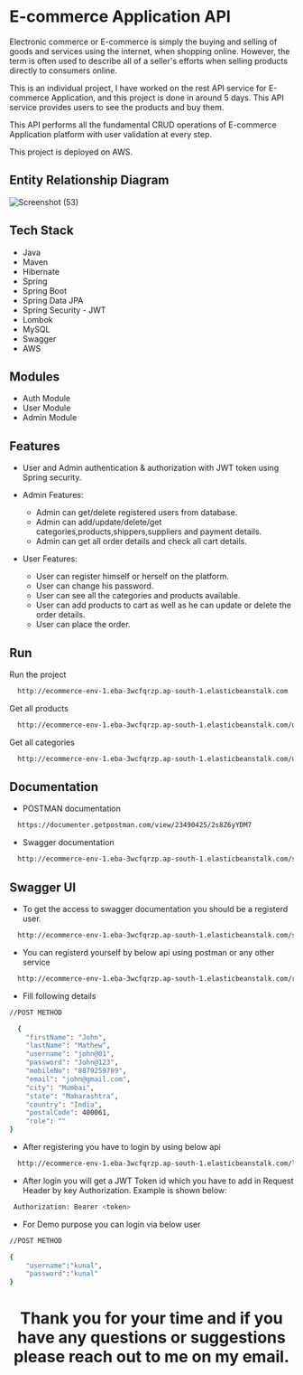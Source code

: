 
# E-commerce Application API 

Electronic commerce or E-commerce is simply the buying and selling of goods and services using the internet, when shopping online. However, the term is often used to describe all of a seller's efforts when selling products directly to consumers online.

This is an individual project, I have worked on the rest API service for E-commerce Application, and this project is done in around 5 days. This API service provides users to see the products and buy them.

This API performs all the fundamental CRUD operations of E-commerce Application platform with user validation at every step.

This project is deployed on AWS.


## Entity Relationship Diagram

![Screenshot (53)](https://user-images.githubusercontent.com/101392090/210071014-9a9213a2-fc9f-43ca-9027-67e21a631235.png)


## Tech Stack

* Java
* Maven
* Hibernate
* Spring 
* Spring Boot
* Spring Data JPA
* Spring Security - JWT
* Lombok
* MySQL
* Swagger
* AWS


## Modules

* Auth Module
* User Module
* Admin Module
## Features

* User and Admin authentication & authorization with JWT token using Spring security.

* Admin Features:
    * Admin can get/delete registered users from database.
    * Admin can add/update/delete/get categories,products,shippers,suppliers and payment details.
    * Admin can get all order details and check all cart details.

* User Features:
    * User can register himself or herself on the platform.
    * User can change his password.
    * User can see all the categories and products available.
    * User can add products to cart as well as he can update or delete the order details.
    * User can place the order.



## Run

Run the project

```bash
  http://ecommerce-env-1.eba-3wcfqrzp.ap-south-1.elasticbeanstalk.com
```
Get all products

```bash
  http://ecommerce-env-1.eba-3wcfqrzp.ap-south-1.elasticbeanstalk.com/user/product
```
Get all categories

```bash
  http://ecommerce-env-1.eba-3wcfqrzp.ap-south-1.elasticbeanstalk.com/user/category
```
## Documentation

* POSTMAN documentation 

```bash
  https://documenter.getpostman.com/view/23490425/2s8Z6yYDM7
```
* Swagger documentation

```bash
  http://ecommerce-env-1.eba-3wcfqrzp.ap-south-1.elasticbeanstalk.com/swagger-ui/#/
```

## Swagger UI
* To get the access to swagger documentation you should be a registerd user.

```bash
  http://ecommerce-env-1.eba-3wcfqrzp.ap-south-1.elasticbeanstalk.com/swagger-ui/#/
```


* You can registerd yourself by below api using postman or any other service
```bash
  http://ecommerce-env-1.eba-3wcfqrzp.ap-south-1.elasticbeanstalk.com/register
```

* Fill following details

```bash
//POST METHOD

  {
    "firstName": "John",
    "lastName": "Mathew",
    "username": "john@01",
    "password": "John@123",
    "mobileNo": "8879259789",
    "email": "john@gmail.com",
    "city": "Mumbai",
    "state": "Maharashtra",
    "country": "India",
    "postalCode": 400061,
    "role": ""
}
```
* After registering you have to login by using below api
```bash
  http://ecommerce-env-1.eba-3wcfqrzp.ap-south-1.elasticbeanstalk.com/login
```
* After login you will get a JWT Token id which you have to add in Request Header by key Authorization. Example is shown below:
```bash
 Authorization: Bearer <token>
```

* For Demo purpose you can login via below user
```bash
//POST METHOD

{
    "username":"kunal",
    "password":"kunal"
}
```

<h1 align="center">Thank you for your time and if you have any questions or suggestions please reach out to me on my email.</h1>
